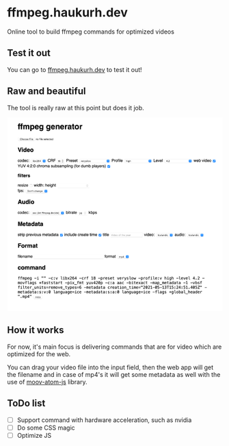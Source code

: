 # ffmpeg.haukurh.dev

Online tool to build ffmpeg commands for optimized videos 

## Test it out

You can go to [ffmpeg.haukurh.dev](https://ffmpeg.haukurh.dev) to test it out!

## Raw and beautiful

The tool is really raw at this point but does it job.

![Screenshot of the online tool](assets/screenshot.png)

## How it works

For now, it's main focus is delivering commands that are for video which are optimized for the web.

You can drag your video file into the input field, then the web app will get the filename and in case of mp4's it will
get some metadata as well with the use of [moov-atom-js](https://github.com/haukurh/moov-atom-js) library.

## ToDo list

- [ ] Support command with hardware acceleration, such as nvidia
- [ ] Do some CSS magic
- [ ] Optimize JS
